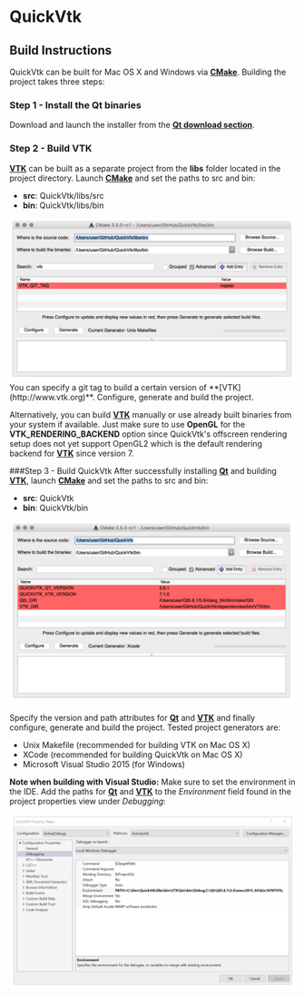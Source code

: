 QuickVtk
===
Build Instructions
----

QuickVtk can be built for Mac OS X and Windows via **[CMake](https://cmake.org)**. Building the project takes three steps:

### Step 1 - Install the Qt binaries

Download and launch the installer from the **[Qt download section](https://www.qt.io/download/)**.

### Step 2 - Build VTK

**[VTK](http://www.vtk.org)** can be built as a separate project from the **libs** folder located in the project directory. Launch **[CMake](https://cmake.org)** and set the paths to src and bin:

- **src**: QuickVtk/libs/src
- **bin**: QuickVtk/libs/bin

<center>
	<img src="img/cmake2.png"/>
</center>
You can specify a git tag to build a certain version of **[VTK](http://www.vtk.org)**. Configure, generate and build the project.

Alternatively, you can build **[VTK](http://www.vtk.org)** manually or use already built binaries from your system if available. Just make sure to use  **OpenGL** for the **VTK\_RENDERING\_BACKEND** option since QuickVtk's offscreen rendering setup does not yet support OpenGL2 which is the default rendering backend for **[VTK](http://www.vtk.org)** since version 7.

###Step 3 - Build QuickVtk
After successfully installing **[Qt](http://www.qt.io)** and building **[VTK](http://www.vtk.org)**, launch **[CMake](https://cmake.org)** and set the paths to src and bin:

- **src**: QuickVtk
- **bin**: QuickVtk/bin

<center>
	<img src="img/cmake1.png"/>
</center>

Specify the version and path attributes for **[Qt](http://www.qt.io)** and **[VTK](http://www.vtk.org)** and finally configure, generate and build the project. Tested project generators are:

- Unix Makefile (recommended for building VTK on Mac OS X)
- XCode (recommended for building QuickVtk on Mac OS X)
- Microsoft Visual Studio 2015 (for Windows)

**Note when building with Visual Studio:**
Make sure to set the environment in the IDE. Add the paths for **[Qt](http://www.qt.io)** and **[VTK](http://www.vtk.org)** to the *Environment* field found in the project properties view under *Debugging*:

<center>
	<img src="img/vs1.png"/>
</center>
